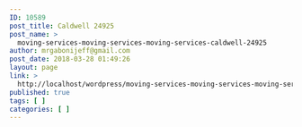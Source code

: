 ```yaml
---
ID: 10589
post_title: Caldwell 24925
post_name: >
  moving-services-moving-services-moving-services-caldwell-24925
author: mrgabonijeff@gmail.com
post_date: 2018-03-28 01:49:26
layout: page
link: >
  http://localhost/wordpress/moving-services-moving-services-moving-services-caldwell-24925/
published: true
tags: [ ]
categories: [ ]
---
```

